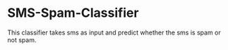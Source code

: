 # SMS-Spam-Classifier
This classifier takes sms as input and predict whether the sms is spam or not spam.
